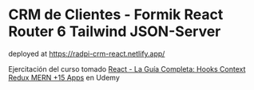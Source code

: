 # CRM de Clientes - Formik React Router 6 Tailwind JSON-Server

deployed at https://radpi-crm-react.netlify.app/

Ejercitación del curso tomado [React - La Guía Completa: Hooks Context Redux MERN +15 Apps](https://www.udemy.com/course/react-de-principiante-a-experto-creando-mas-de-10-aplicaciones/) en Udemy
